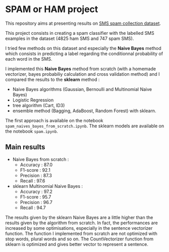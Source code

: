 # SPAM or HAM project

This repository aims at presenting results on [SMS spam collection dataset](https://www.kaggle.com/uciml/sms-spam-collection-dataset).

This project consists in creating a spam classifier with the labelled SMS examples in the dataset (4825 ham SMS and 747 spam SMS).

I tried few methods on this dataset and especially the **Naive Bayes** method which consists in predicting a label regarding the conditionnal probability of each word in the SMS.

I implemented this **Naive Bayes** method from scratch (with a homemade vectorizer, bayes probabiliy calculation and cross validation method) and I compared the results to the **sklearn** method :

- Naive Bayes algorithms (Gaussian, Bernoulli and Multinomial Naive Bayes)
- Logistic Regression
- tree algorithm (Cart, ID3)
- ensemble method (Bagging, AdaBoost, Random Forest)
  with sklearn.

The first approach is available on the notebook `spam_naives_bayes_from_scratch.ipynb`.
The sklearn models are available on the notebook `spam.ipynb`.

## Main results

- Naive Bayes from scratch :
  - Accuracy : 87.0
  - F1-score : 92.1
  - Precision : 87.3
  - Recall : 97.6
- sklearn Multinomial Naive Bayes :
  - Accuracy : 97.2
  - F1-score : 95.7
  - Precision : 96.7
  - Recall : 94.7

The results given by the sklearn Naive Bayes are a little higher than the results given by the algorithm from scratch.
In fact, the performances are increased by some optimisations, especially in the sentence vectorizer function. The function I implemented from scratch are not optimized with stop words, plural words and so on. The CountVectorizer function from sklearn is optimized and gives better vector to represent a sentence.
